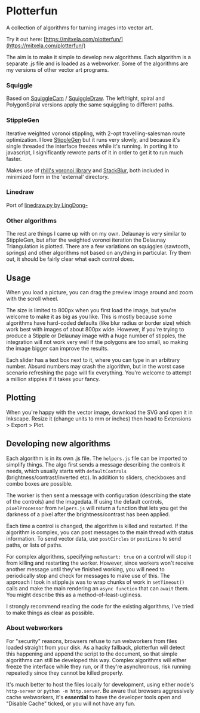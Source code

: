 # Plotterfun

A collection of algorithms for turning images into vector art.

Try it out here: [https://mitxela.com/plotterfun/](https://mitxela.com/plotterfun/)

The aim is to make it simple to develop new algorithms. Each algorithm is a separate .js file and is loaded as a webworker. Some of the algorithms are my versions of other vector art programs.

### Squiggle

Based on [SquiggleCam](https://msurguy.github.io/SquiggleCam/) / [SquiggleDraw](https://github.com/gwygonik/SquiggleDraw). The left/right, spiral and PolygonSpiral versions apply the same squiggling to different paths.

### StippleGen

Iterative weighted voronoi stippling, with 2-opt travelling-salesman route optimization. I love [StippleGen](https://github.com/evil-mad/stipplegen) but it runs very slowly, and because it's single threaded the interface freezes while it's running. In porting it to javascript, I significantly rewrote parts of it in order to get it to run much faster.

Makes use of [rhill's voronoi library](https://github.com/gorhill/Javascript-Voronoi) and [StackBlur](https://github.com/flozz/StackBlur), both included in minimized form in the 'external' directory.

### Linedraw

Port of [linedraw.py by LingDong-](https://github.com/LingDong-/linedraw)

### Other algorithms

The rest are things I came up with on my own. Delaunay is very similar to StippleGen, but after the weighted voronoi iteration the Delaunay Triangulation is plotted. There are a few variations on squiggles (sawtooth, springs) and other algorithms not based on anything in particular. Try them out, it should be fairly clear what each control does.

## Usage

When you load a picture, you can drag the preview image around and zoom with the scroll wheel.

The size is limited to 800px when you first load the image, but you're welcome to make it as big as you like. This is mostly because some algorithms have hard-coded defaults (like blur radius or border size) which work best with images of about 800px wide. However, if you're trying to produce a Stipple or Delaunay image with a huge number of stipples, the integration will not work very well if the polygons are too small, so making the image bigger can improve the results.

Each slider has a text box next to it, where you can type in an arbitrary number. Absurd numbers may crash the algorithm, but in the worst case scenario refreshing the page will fix everything. You're welcome to attempt a million stipples if it takes your fancy. 

## Plotting

When you're happy with the vector image, download the SVG and open it in Inkscape. Resize it (change units to mm or inches) then head to Extensions > Export > Plot. 

## Developing new algorithms

Each algorithm is in its own .js file. The `helpers.js` file can be imported to simplify things. The algo first sends a message describing the controls it needs, which usually starts with `defaultControls` (brightness/contrast/inverted etc). In addition to sliders, checkboxes and combo boxes are possible.

The worker is then sent a message with configuration (describing the state of the controls) and the imagedata. If using the default controls, `pixelProcessor` from `helpers.js` will return a function that lets you get the darkness of a pixel after the brightness/contrast has been applied.

Each time a control is changed, the algorithm is killed and restarted. If the algorithm is complex, you can post messages to the main thread with status information. To send vector data, use `postCircles` or `postLines` to send paths, or lists of paths.

For complex algorithms, specifying `noRestart: true` on a control will stop it from killing and restarting the worker. However, since workers won't receive another message until they've finished working, you will need to periodically stop and check for messages to make use of this. The approach I took in stipple.js was to wrap chunks of work in `setTimeout()` calls and make the main rendering an `async function` that can `await` them. You might describe this as a method-of-least-ugliness.

I strongly recommend reading the code for the existing algorithms, I've tried to make things as clear as possible.

### About webworkers

For "security" reasons, browsers refuse to run webworkers from files loaded straight from your disk. As a hacky fallback, plotterfun will detect this happening and append the script to the document, so that simple algorithms can still be developed this way. Complex algorithms will either freeze the interface while they run, or if they're asynchronous, risk running repeatedly since they cannot be killed properly.

It's much better to host the files locally for development, using either node's `http-server` or `python -m http.server`. Be aware that browsers aggressively cache webworkers, it's **essential** to have the developer tools open and "Disable Cache" ticked, or you will not have any fun.
